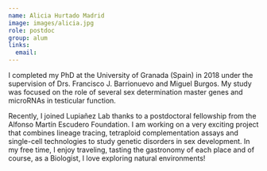 ```yaml
---
name: Alicia Hurtado Madrid
image: images/alicia.jpg
role: postdoc
group: alum
links:
  email:
---
```


I completed my PhD at the University of Granada (Spain) in 2018 under the supervision of Drs. Francisco J. Barrionuevo and Miguel Burgos. My study was focused on the role of several sex determination master genes and microRNAs in testicular function.

Recently, I joined Lupiañez Lab thanks to a postdoctoral fellowship from the Alfonso Martín Escudero Foundation. I am working on a very exciting project that combines lineage tracing, tetraploid complementation assays and single-cell technologies to study genetic disorders in sex development.
In my free time, I enjoy traveling, tasting the gastronomy of each place and of course, as a Biologist, I love exploring natural environments!
